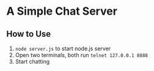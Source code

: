 # A Simple Chat Server

## How to Use
1. `node server.js` to start node.js server
2. Open two terminals, both run `telnet 127.0.0.1 8888`
3. Start chatting 
